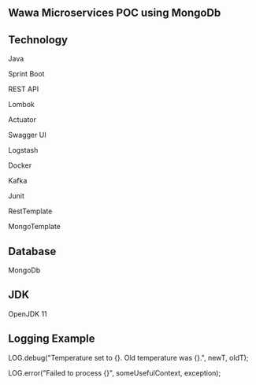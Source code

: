 Wawa Microservices POC using MongoDb
---------------------------------

Technology
---------------
Java

Sprint Boot

REST API

Lombok

Actuator

Swagger UI

Logstash

Docker

Kafka

Junit

RestTemplate

MongoTemplate

Database
-----------
MongoDb


JDK
----
OpenJDK 11


Logging Example
--------------------
LOG.debug("Temperature set to {}. Old temperature was {}.", newT, oldT);

LOG.error("Failed to process {}", someUsefulContext, exception);
